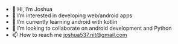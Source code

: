 - 👋 Hi, I’m Joshua
- 👀 I’m interested in developing web/android apps
- 🌱 I’m currently learning android with kotlin
- 💞️ I’m looking to collaborate on android development and Python
- 📫 How to reach me joshua537.nit@gmail.com

<!---
jhashuva/jhashuva is a ✨ special ✨ repository because its `README.md` (this file) appears on your GitHub profile.
You can click the Preview link to take a look at your changes.
--->
